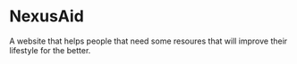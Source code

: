 # NexusAid
 A website that helps people that need some resoures that will improve their lifestyle for the better.

